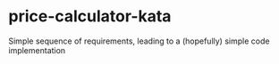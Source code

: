 # price-calculator-kata
Simple sequence of requirements, leading to a (hopefully) simple code implementation
